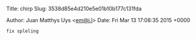 Title: chirp
Slug: 3538d85e4d210e5e01b10b177c131fda

Author: Juan Matthys Uys &lt;em@i.l&gt;
Date:   Fri Mar 13 17:08:35 2015 +0000

    fix spleling
